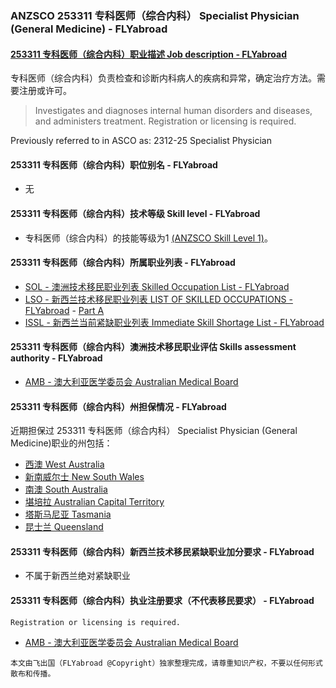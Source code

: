 ### ANZSCO 253311 专科医师（综合内科）	Specialist Physician (General Medicine) - FLYabroad ###

####  [253311 专科医师（综合内科）职业描述 Job description - FLYabroad](http://www.flyabroadvisa.com/anzsco/2533.html#253311)

专科医师（综合内科）负责检查和诊断内科病人的疾病和异常，确定治疗方法。需要注册或许可。

> Investigates and diagnoses internal human disorders and diseases, and administers treatment. Registration or licensing is required.

Previously referred to in ASCO as: 
2312-25 Specialist Physician

#### 253311 专科医师（综合内科）职位别名 - FLYabroad
 
- 无

#### 253311 专科医师（综合内科）技术等级 Skill level - FLYabroad

- 专科医师（综合内科）的技能等级为1 [(ANZSCO Skill Level 1)](http://www.flyabroadvisa.com/anzsco/)。

#### 253311 专科医师（综合内科）所属职业列表 - FLYabroad

- [SOL - 澳洲技术移民职业列表 Skilled Occupation List - FLYabroad](http://www.flyabroadvisa.com/sol/)
- [LSO - 新西兰技术移民职业列表 LIST OF SKILLED OCCUPATIONS - FLYabroad](http://nz.flyabroadvisa.com/lso/) - [Part A](parta)
- [ISSL - 新西兰当前紧缺职业列表 Immediate Skill Shortage List - FLYabroad](http://nz.flyabroadvisa.com/work-residence/issl.html)

#### 253311 专科医师（综合内科）澳洲技术移民职业评估 Skills assessment authority - FLYabroad

- [AMB - 澳大利亚医学委员会 Australian Medical Board](http://www.medicalboard.gov.au/)

#### 253311 专科医师（综合内科）州担保情况 - FLYabroad

近期担保过 253311 专科医师（综合内科）	Specialist Physician (General Medicine)职业的州包括：

- [西澳 West Australia](http://www.flyabroadvisa.com/zdb/wa.html)
- [新南威尔士 New South Wales](http://www.flyabroadvisa.com/zdb/nsw.html)
- [南澳 South Australia](http://www.flyabroadvisa.com/zdb/sa.html)
- [堪培拉 Australian Capital Territory](http://www.flyabroadvisa.com/zdb/act.html)
- [塔斯马尼亚 Tasmania](http://www.flyabroadvisa.com/zdb/tas.html)
- [昆士兰 Queensland](http://www.flyabroadvisa.com/zdb/qld.html)

#### 253311 专科医师（综合内科）新西兰技术移民紧缺职业加分要求 - FLYabroad

- 不属于新西兰绝对紧缺职业

#### 253311 专科医师（综合内科）执业注册要求（不代表移民要求） - FLYabroad

    Registration or licensing is required.

- [AMB - 澳大利亚医学委员会 Australian Medical Board](http://www.medicalboard.gov.au/)

`本文由飞出国（FLYabroad @Copyright）独家整理完成，请尊重知识产权，不要以任何形式散布和传播。`